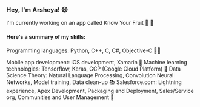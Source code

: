 ### Hey, I'm Arsheya! 😄

I'm currently working on an app called Know Your Fruit 🍎 🍌 

#### Here's a summary of my skills: 
Programming languages:         Python, C++, C, C#, Objective-C 👩‍💻 

Mobile app development:        iOS development, Xamarin 📱 
Machine learning technologies: Tensorflow, Keras, GCP (Google Cloud Platform) 🤖 
Data Science Theory:           Natural Language Processing, Convolution Neural Networks, Model training, Data clean-up 📚 
Salesforce.com:                Lightning experience, Apex Development, Packaging and Deployment, Sales/Service org, Communities and User Management 🧠 




<!--
**a76jain/a76jain** is a ✨ _special_ ✨ repository because its `README.md` (this file) appears on your GitHub profile.

Here are some ideas to get you started:

- 🔭 I’m currently working on ...
- 🌱 I’m currently learning ...
- 👯 I’m looking to collaborate on ...
- 🤔 I’m looking for help with ...
- 💬 Ask me about ...
- 📫 How to reach me: ...
- 😄 Pronouns: ...
- ⚡ Fun fact: ...
-->
